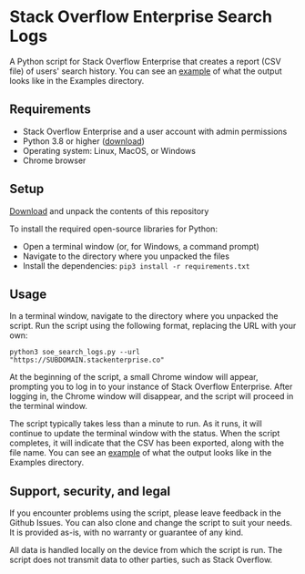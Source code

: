 # Stack Overflow Enterprise Search Logs
A Python script for Stack Overflow Enterprise that creates a report (CSV file) of users' search history. You can see an [example](https://github.com/StackExcahnge/so4t_search_log_report/blob/main/Examples/search_logs.csv) of what the output looks like in the Examples directory.

## Requirements
* Stack Overflow Enterprise and a user account with admin permissions
* Python 3.8 or higher ([download](https://www.python.org/downloads/))
* Operating system: Linux, MacOS, or Windows
* Chrome browser

## Setup
[Download](https://github.com/StackExchange/so4t_search_log_report/archive/refs/heads/main.zip) and unpack the contents of this repository

To install the required open-source libraries for Python:
* Open a terminal window (or, for Windows, a command prompt)
* Navigate to the directory where you unpacked the files
* Install the dependencies: `pip3 install -r requirements.txt`

## Usage
In a terminal window, navigate to the directory where you unpacked the script. 
Run the script using the following format, replacing the URL with your own:

`python3 soe_search_logs.py --url "https://SUBDOMAIN.stackenterprise.co"`

At the beginning of the script, a small Chrome window will appear, prompting you to log in to your instance of Stack Overflow Enterprise. After logging in, the Chrome window will disappear, and the script will proceed in the terminal window.

The script typically takes less than a minute to run. As it runs, it will continue to update the terminal window with the status. When the script completes, it will indicate that the CSV has been exported, along with the file name. You can see an [example](https://github.com/StackExchange/so4t_search_log_report/blob/main/Examples/search_logs.csv) of what the output looks like in the Examples directory.

## Support, security, and legal
If you encounter problems using the script, please leave feedback in the Github Issues. You can also clone and change the script to suit your needs. It is provided as-is, with no warranty or guarantee of any kind.

All data is handled locally on the device from which the script is run. The script does not transmit data to other parties, such as Stack Overflow.

